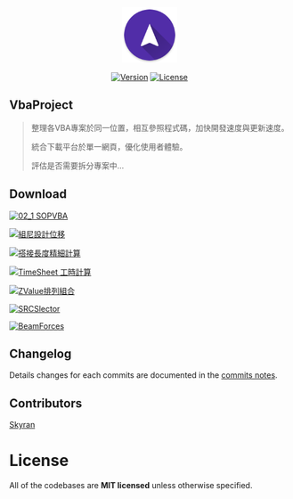<p align="center"><a href="#" target="_blank"><img width="100"src="https://github.com/skyran1278/VbaProject/blob/master/icons/mipmap-xxxhdpi/ic_launcher.png"></a></p>

<p align="center">
  <a href="#"><img src="https://img.shields.io/github/downloads/skyran1278/VbaProject/total.svg" alt="Version"></a>
  <a href="#"><img src="https://img.shields.io/github/license/skyran1278/VbaProject.svg" alt="License"></a>

</p>

## VbaProject

> 整理各VBA專案於同一位置，相互參照程式碼，加快開發速度與更新速度。
>
> 統合下載平台於單一網頁，優化使用者體驗。
>
> 評估是否需要拆分專案中...

## Download

<p>
  <a href="https://github.com/skyran1278/VbaProject/raw/master/20160731%2002_1%20SOPVBA/02_1%20SOPVBA.xlsm"><img src="https://img.shields.io/badge/download-02__1%20SOPVBA-brightgreen.svg" alt="02_1 SOPVBA"></a>
</p>
<p>
  <a href="https://github.com/skyran1278/VbaProject/raw/master/20161101%20%E7%B5%84%E5%B0%BC%E8%A8%AD%E8%A8%88%E4%BD%8D%E7%A7%BB/%E9%9A%94%E9%9C%87%E5%BB%BA%E7%AF%89%E7%89%A9%E9%9D%9C%E5%8A%9B%E5%88%86%E6%9E%90.xlsm"><img src="https://img.shields.io/badge/download-%E7%B5%84%E5%B0%BC%E8%A8%AD%E8%A8%88%E4%BD%8D%E7%A7%BB-green.svg" alt="組尼設計位移"></a>
</p>
<p>
  <a href="https://github.com/skyran1278/VbaProject/raw/master/20170226%20%E6%90%AD%E6%8E%A5%E9%95%B7%E5%BA%A6%E7%B2%BE%E7%B4%B0%E8%A8%88%E7%AE%97/20170206%20%E6%90%AD%E6%8E%A5%E9%95%B7%E5%BA%A6%E7%B2%BE%E7%B4%B0%E8%A8%88%E7%AE%97_%E5%8F%AF%E4%BD%BF%E7%94%A8.xlsm"><img src="https://img.shields.io/badge/download-%E6%90%AD%E6%8E%A5%E9%95%B7%E5%BA%A6%E7%B2%BE%E7%B4%B0%E8%A8%88%E7%AE%97-yellowgreen.svg" alt="搭接長度精細計算"></a>
</p>
<p>
  <a href="https://github.com/skyran1278/VbaProject/raw/master/20170330%20TimeSheet%20%E5%B7%A5%E6%99%82%E8%A8%88%E7%AE%97/TimeSheetManageSystem.xlsm"><img src="https://img.shields.io/badge/download-TimeSheet%20%E5%B7%A5%E6%99%82%E8%A8%88%E7%AE%97-yellow.svg" alt="TimeSheet 工時計算"></a>
</p>
<p>
  <a href="https://github.com/skyran1278/VbaProject/raw/master/20170413%20ZValue%E6%8E%92%E5%88%97%E7%B5%84%E5%90%88/2017-0406_FISO%20%E5%A4%A7%E6%A2%81Z%E5%80%BC%E7%B5%B1%E8%A8%88.xlsm"><img src="https://img.shields.io/badge/download-ZValue%E6%8E%92%E5%88%97%E7%B5%84%E5%90%88-orange.svg" alt="ZValue排列組合"></a>
</p>
<p>
  <a href="https://github.com/skyran1278/VbaProject/raw/master/20170421%20SRCSlector/20170419%20SRCSlection.xlsm"><img src="https://img.shields.io/badge/download-SRCSlector-red.svg" alt="SRCSlector"></a>
</p>
<p>
  <a href="https://github.com/skyran1278/VbaProject/raw/master/20170503%20BeamForces/Beam%20Forces.xlsm"><img src="https://img.shields.io/badge/download-BeamForces-lightgrey.svg" alt="BeamForces"></a>
</p>

## Changelog

Details changes for each commits are documented in the [commits notes](https://github.com/skyran1278/VbaProject/commits/master).

## Contributors

[Skyran](https://github.com/skyran1278)

# License

All of the codebases are **MIT licensed** unless otherwise specified.
